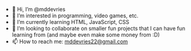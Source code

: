 - 👋 Hi, I’m @mddevries
- 👀 I’m interested in programming, video games, etc.
- 🌱 I’m currently learning HTML, JavaScript, CSS
- 💞️ I’m looking to collaborate on smaller fun projects that I can have fun learning from (and maybe even make some money from :D)
- 📫 How to reach me: mddevries22@gmail.com

<!---
mddevries/mddevries is a ✨ special ✨ repository because its `README.md` (this file) appears on your GitHub profile.
You can click the Preview link to take a look at your changes.
--->
